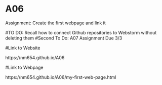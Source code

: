 # A06
<h>Assignment: Create the first webpage and link it</h>

<p>#TO DO: Recall how to connect Github repositories to Webstorm without deleting them
#Second To Do: A07 Assignment Due 3/3</p>

<h>#Link to Website</h>
<p>https://nm654.github.io/A06</p>

#Link to Webpage
<p>https://nm654.github.io/A06/my-first-web-page.html</p>
